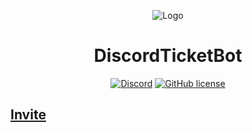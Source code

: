 <div align="center">

![Logo](logo.png)

# DiscordTicketBot

[![Discord](https://img.shields.io/discord/617339081168388110?color=green&label=discord&logo=discord&logoColor=white&style=for-the-badge)](https://discord.gg/thksB8z9w7)
[![GitHub license](https://img.shields.io/github/license/thenilsdev/discord-ticket-support?style=for-the-badge)](https://github.com/thenilsdev/discord-ticket-support/blob/main/LICENSE)
</div>

## [Invite](https://discord.com/api/oauth2/authorize?client_id=630471659135959131&permissions=8&scope=applications.commands%20bot)

